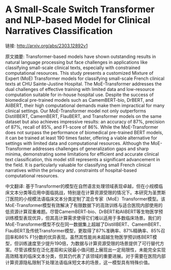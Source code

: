 # A Small-Scale Switch Transformer and NLP-based Model for Clinical Narratives Classification

链接: http://arxiv.org/abs/2303.12892v1

原文摘要:
Transformer-based models have shown outstanding results in natural language
processing but face challenges in applications like classifying small-scale
clinical texts, especially with constrained computational resources. This study
presents a customized Mixture of Expert (MoE) Transformer models for
classifying small-scale French clinical texts at CHU Sainte-Justine Hospital.
The MoE-Transformer addresses the dual challenges of effective training with
limited data and low-resource computation suitable for in-house hospital use.
Despite the success of biomedical pre-trained models such as CamemBERT-bio,
DrBERT, and AliBERT, their high computational demands make them impractical for
many clinical settings. Our MoE-Transformer model not only outperforms
DistillBERT, CamemBERT, FlauBERT, and Transformer models on the same dataset
but also achieves impressive results: an accuracy of 87\%, precision of 87\%,
recall of 85\%, and F1-score of 86\%. While the MoE-Transformer does not
surpass the performance of biomedical pre-trained BERT models, it can be
trained at least 190 times faster, offering a viable alternative for settings
with limited data and computational resources. Although the MoE-Transformer
addresses challenges of generalization gaps and sharp minima, demonstrating
some limitations for efficient and accurate clinical text classification, this
model still represents a significant advancement in the field. It is
particularly valuable for classifying small French clinical narratives within
the privacy and constraints of hospital-based computational resources.

中文翻译:
基于Transformer的模型在自然语言处理领域表现卓越，但在小规模临床文本分类等应用中面临挑战，特别是在计算资源受限的情况下。本研究为圣贾斯汀医院的小规模法语临床文本分类定制了混合专家（MoE）Transformer模型。该MoE-Transformer模型有效解决了有限数据下的高效训练与适合医院内部使用的低资源计算双重难题。尽管CamemBERT-bio、DrBERT和AliBERT等生物医学预训练模型表现优异，但其高计算需求使得它们难以适用于多数临床场景。我们的MoE-Transformer模型不仅在同一数据集上超越了DistillBERT、CamemBERT、FlauBERT及传统Transformer模型，更取得了87%准确率、87%精确率、85%召回率和86% F1分数的优异表现。虽然其性能尚未超越生物医学预训练BERT模型，但训练速度至少提升190倍，为数据与计算资源受限的场景提供了可行替代方案。尽管该模型在泛化差距和尖锐最小值问题上展现出一定局限性，未能完全实现高效精准的临床文本分类，但其仍代表了该领域的重要进展。对于需要在医院内部计算资源隐私限制下处理法语临床短文本的场景，这一模型具有特殊价值。
